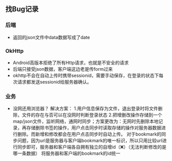 ## 找Bug记录

### 后端
- 返回的json文件中data数据写成了date

### OkHttp
- Android高版本拒绝了所有Http请求，也就是不安全的请求
- 后端只接受json数据，客户端这边老是传form过来
- okhttp不会在自动上传时携带sessionid，需要手动保存，在登录的状态下每次请求都发送sessionid给服务器确认。

### 业务
- 没网还用浏览器？
解决方案：
1.用户信息保存为文件，退出登录时将文件删除，文件的存在与否可以在没网时判断登录状态
2.把增删改操作存储到一个map/json文件，监听网络，通网时同步；方案更改为：无网时先删除本地记录，再存储删除书签的操作，用户点击同步时读取存储的操作对服务器数据进行删除。而新增和修改都会在用户点击同步时自动上传。
对于bookmark的同步问题，因为url是服务器与客户端bookmark的唯一标识，所以只用比较url进行同步即可，服务器和客户端各自拥有独立的自增id（❌）（无法判断修改的是哪一条数据）
                     将服务器和客户端的bookmark的id统一